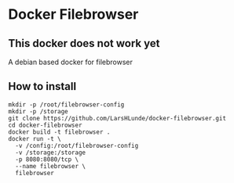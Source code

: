 # Docker Filebrowser
## This docker does not work yet
A debian based docker for filebrowser

## How to install
```
mkdir -p /root/filebrowser-config
mkdir -p /storage
git clone https://github.com/LarsHLunde/docker-filebrowser.git
cd docker-filebrowser
docker build -t filebrowser .
docker run -t \
  -v /config:/root/filebrowser-config
  -v /storage:/storage
  -p 8080:8080/tcp \
  --name filebrowser \
  filebrowser
```
